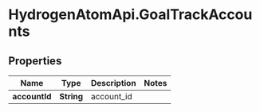 # HydrogenAtomApi.GoalTrackAccounts

## Properties
Name | Type | Description | Notes
------------ | ------------- | ------------- | -------------
**accountId** | **String** | account_id | 


